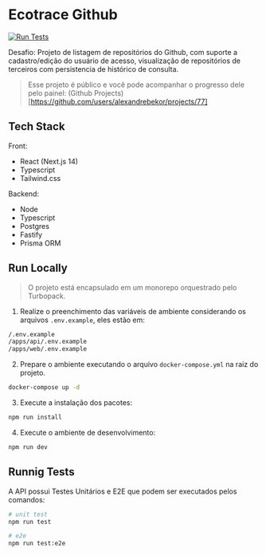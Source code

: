 # Ecotrace Github

[![Run Tests](https://github.com/alexandrebekor/web-ecotrace-github/actions/workflows/run-tests.yml/badge.svg)](https://github.com/alexandrebekor/web-ecotrace-github/actions/workflows/run-tests.yml)

Desafio: Projeto de listagem de repositórios do Github, com suporte a cadastro/edição do usuário de acesso, visualização de repositórios de terceiros com persistencia de histórico de consulta.

> Esse projeto é público e você pode acompanhar o progresso dele pelo painel: (Github Projects)[https://github.com/users/alexandrebekor/projects/77]

## Tech Stack

Front:

- React (Next.js 14)
- Typescript
- Tailwind.css

Backend:

- Node
- Typescript
- Postgres
- Fastify
- Prisma ORM

## Run Locally

> O projeto está encapsulado em um monorepo orquestrado pelo Turbopack.

1. Realize o preenchimento das variáveis de ambiente considerando os arquivos `.env.example`, eles estão em:

```bash
/.env.example
/apps/api/.env.example
/apps/web/.env.example
```

2. Prepare o ambiente executando o arquivo `docker-compose.yml` na raiz do projeto.

```bash
docker-compose up -d
```

3. Execute a instalação dos pacotes:

```bash
npm run install
```

4. Execute o ambiente de desenvolvimento:

```bash
npm run dev
```

## Runnig Tests
A API possui Testes Unitários e E2E que podem ser executados pelos comandos:

```bash
# unit test
npm run test

# e2e
npm run test:e2e
```
